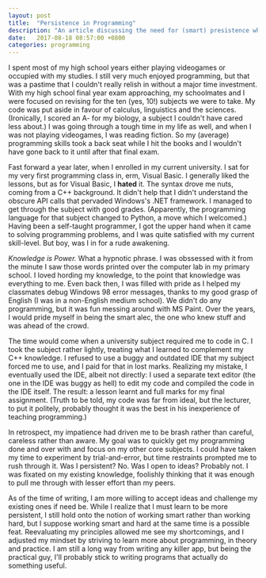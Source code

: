 ```yaml
---
layout: post
title:  "Persistence in Programming"
description: "An article discussing the need for (smart) presistence when learning programming."
date:   2017-08-18 08:57:00 +0800
categories: programming
---
```


I spent most of my high school years either playing videogames or occupied with my studies. I still very much enjoyed programming, but that was a pastime that I couldn't really relish in without a major time investment. With my high school final year exam approaching, my schoolmates and I were focused on revising for the ten (yes, 10!) subjects we were to take. My code was put aside in favour of calculus, linguistics and the sciences. (Ironically, I scored an A- for my biology, a subject I couldn't have cared less about.) I was going through a tough time in my life as well, and when I was not playing videogames, I was reading fiction. So my (average) programming skills took a back seat while I hit the books and I wouldn't have gone back to it until after that final exam.

Fast forward a year later, when I enrolled in my current university. I sat for my very first programming class in, erm, Visual Basic. I generally liked the lessons, but as for Visual Basic, I **hated** it. The syntax drove me nuts, coming from a C++ background. It didn't help that I didn't understand the obscure API calls that pervaded Windows's .NET framework. I managed to get through the subject with good grades. (Apparently, the programming language for that subject changed to Python, a move which I welcomed.) Having been a self-taught programmer, I got the upper hand when it came to solving programming problems, and I was quite satisfied with my current skill-level. But boy, was I in for a rude awakening.

*Knowledge is Power.* What a hypnotic phrase. I was obssessed with it from the minute I saw those words printed over the computer lab in my primary school. I loved hording my knowledge, to the point that knowledge was everything to me. Even back then, I was filled with pride as I helped my classmates debug Windows 98 error messages, thanks to my good grasp of English (I was in a non-English medium school). We didn't do any programming, but it was fun messing around with MS Paint. Over the years, I would pride myself in being the smart alec, the one who knew stuff and was ahead of the crowd. 

The time would come when a university subject required me to code in C. I took the subject rather lightly, treating what I learned to complement my C++ knowledge. I refused to use a buggy and outdated IDE that my subject forced me to use, and I paid for that in lost marks. Realizing my mistake, I eventually used the IDE, albeit not directly: I used a separate text editor (the one in the IDE was buggy as hell) to edit my code and compiled the code in the IDE itself. The result: a lesson learnt and full marks for my final assignment. (Truth to be told, my code was far from ideal, but the lecturer, to put it politely, probably thought it was the best in his inexperience of teaching programming.)

In retrospect, my impatience had driven me to be brash rather than careful, careless rather than aware. My goal was to quickly get my programming done and over with and focus on my other core subjects. I could have taken my time to experiment by trial-and-error, but time restraints prompted me to rush through it. Was I persistent? No. Was I open to ideas? Probably not. I was fixated on my existing knowledge, foolishly thinking that it was enough to pull me through with lesser effort than my peers.

As of the time of writing, I am more willing to accept ideas and challenge my existing ones if need be. While I realize that I must learn to be more persistent, I still hold onto the notion of working smart rather than working hard, but I suppose working smart and hard at the same time is a possible feat. Reevaluating my principles allowed me see my shortcomings, and I adjusted my mindset by striving to learn more about programming, in theory and practice. I am still a long way from writing any killer app, but being the practical guy, I'll probably stick to writing programs that actually do something useful.